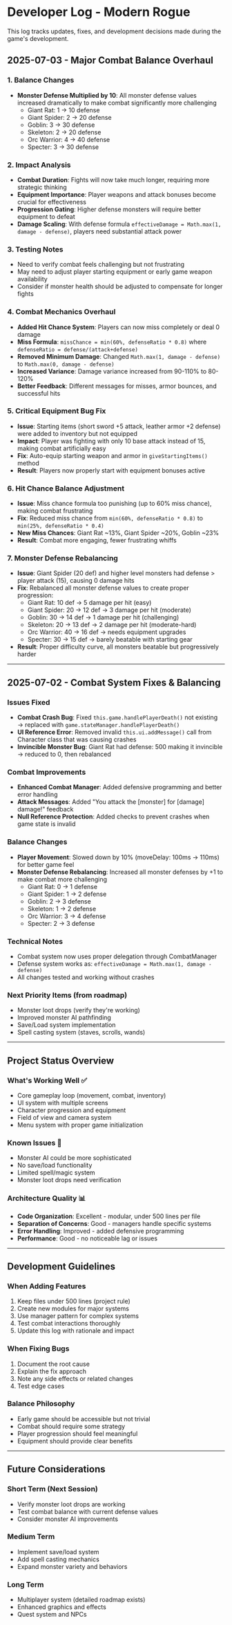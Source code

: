 # Developer Log - Modern Rogue

This log tracks updates, fixes, and development decisions made during the game's development.

## 2025-07-03 - Major Combat Balance Overhaul

### 1. Balance Changes
- **Monster Defense Multiplied by 10**: All monster defense values increased dramatically to make combat significantly more challenging
  - Giant Rat: 1 → 10 defense
  - Giant Spider: 2 → 20 defense  
  - Goblin: 3 → 30 defense
  - Skeleton: 2 → 20 defense
  - Orc Warrior: 4 → 40 defense
  - Specter: 3 → 30 defense

### 2. Impact Analysis
- **Combat Duration**: Fights will now take much longer, requiring more strategic thinking
- **Equipment Importance**: Player weapons and attack bonuses become crucial for effectiveness
- **Progression Gating**: Higher defense monsters will require better equipment to defeat
- **Damage Scaling**: With defense formula `effectiveDamage = Math.max(1, damage - defense)`, players need substantial attack power

### 3. Testing Notes
- Need to verify combat feels challenging but not frustrating
- May need to adjust player starting equipment or early game weapon availability
- Consider if monster health should be adjusted to compensate for longer fights

### 4. Combat Mechanics Overhaul
- **Added Hit Chance System**: Players can now miss completely or deal 0 damage
- **Miss Formula**: `missChance = min(60%, defenseRatio * 0.8)` where `defenseRatio = defense/(attack+defense)`
- **Removed Minimum Damage**: Changed `Math.max(1, damage - defense)` to `Math.max(0, damage - defense)`
- **Increased Variance**: Damage variance increased from 90-110% to 80-120%
- **Better Feedback**: Different messages for misses, armor bounces, and successful hits

### 5. Critical Equipment Bug Fix
- **Issue**: Starting items (short sword +5 attack, leather armor +2 defense) were added to inventory but not equipped
- **Impact**: Player was fighting with only 10 base attack instead of 15, making combat artificially easy
- **Fix**: Auto-equip starting weapon and armor in `giveStartingItems()` method
- **Result**: Players now properly start with equipment bonuses active

### 6. Hit Chance Balance Adjustment
- **Issue**: Miss chance formula too punishing (up to 60% miss chance), making combat frustrating
- **Fix**: Reduced miss chance from `min(60%, defenseRatio * 0.8)` to `min(25%, defenseRatio * 0.4)`
- **New Miss Chances**: Giant Rat ~13%, Giant Spider ~20%, Goblin ~23%
- **Result**: Combat more engaging, fewer frustrating whiffs

### 7. Monster Defense Rebalancing
- **Issue**: Giant Spider (20 def) and higher level monsters had defense > player attack (15), causing 0 damage hits
- **Fix**: Rebalanced all monster defense values to create proper progression:
  - Giant Rat: 10 def → 5 damage per hit (easy)
  - Giant Spider: 20 → 12 def → 3 damage per hit (moderate)
  - Goblin: 30 → 14 def → 1 damage per hit (challenging)
  - Skeleton: 20 → 13 def → 2 damage per hit (moderate-hard)
  - Orc Warrior: 40 → 16 def → needs equipment upgrades
  - Specter: 30 → 15 def → barely beatable with starting gear
- **Result**: Proper difficulty curve, all monsters beatable but progressively harder

---

## 2025-07-02 - Combat System Fixes & Balancing

### Issues Fixed
- **Combat Crash Bug**: Fixed `this.game.handlePlayerDeath()` not existing → replaced with `game.stateManager.handlePlayerDeath()`
- **UI Reference Error**: Removed invalid `this.ui.addMessage()` call from Character class that was causing crashes
- **Invincible Monster Bug**: Giant Rat had defense: 500 making it invincible → reduced to 0, then rebalanced

### Combat Improvements
- **Enhanced Combat Manager**: Added defensive programming and better error handling
- **Attack Messages**: Added "You attack the [monster] for [damage] damage!" feedback
- **Null Reference Protection**: Added checks to prevent crashes when game state is invalid

### Balance Changes
- **Player Movement**: Slowed down by 10% (moveDelay: 100ms → 110ms) for better game feel
- **Monster Defense Rebalancing**: Increased all monster defenses by +1 to make combat more challenging
  - Giant Rat: 0 → 1 defense
  - Giant Spider: 1 → 2 defense  
  - Goblin: 2 → 3 defense
  - Skeleton: 1 → 2 defense
  - Orc Warrior: 3 → 4 defense
  - Specter: 2 → 3 defense

### Technical Notes
- Combat system now uses proper delegation through CombatManager
- Defense system works as: `effectiveDamage = Math.max(1, damage - defense)`
- All changes tested and working without crashes

### Next Priority Items (from roadmap)
- Monster loot drops (verify they're working)
- Improved monster AI pathfinding
- Save/Load system implementation
- Spell casting system (staves, scrolls, wands)

---

## Project Status Overview

### What's Working Well ✅
- Core gameplay loop (movement, combat, inventory)
- UI system with multiple screens
- Character progression and equipment
- Field of view and camera system
- Menu system with proper game initialization

### Known Issues 🔧
- Monster AI could be more sophisticated
- No save/load functionality
- Limited spell/magic system
- Monster loot drops need verification

### Architecture Quality 📊
- **Code Organization**: Excellent - modular, under 500 lines per file
- **Separation of Concerns**: Good - managers handle specific systems
- **Error Handling**: Improved - added defensive programming
- **Performance**: Good - no noticeable lag or issues

---

## Development Guidelines

### When Adding Features
1. Keep files under 500 lines (project rule)
2. Create new modules for major systems
3. Use manager pattern for complex systems
4. Test combat interactions thoroughly
5. Update this log with rationale and impact

### When Fixing Bugs
1. Document the root cause
2. Explain the fix approach
3. Note any side effects or related changes
4. Test edge cases

### Balance Philosophy
- Early game should be accessible but not trivial
- Combat should require some strategy
- Player progression should feel meaningful
- Equipment should provide clear benefits

---

## Future Considerations

### Short Term (Next Session)
- Verify monster loot drops are working
- Test combat balance with current defense values
- Consider monster AI improvements

### Medium Term
- Implement save/load system
- Add spell casting mechanics
- Expand monster variety and behaviors

### Long Term
- Multiplayer system (detailed roadmap exists)
- Enhanced graphics and effects
- Quest system and NPCs 